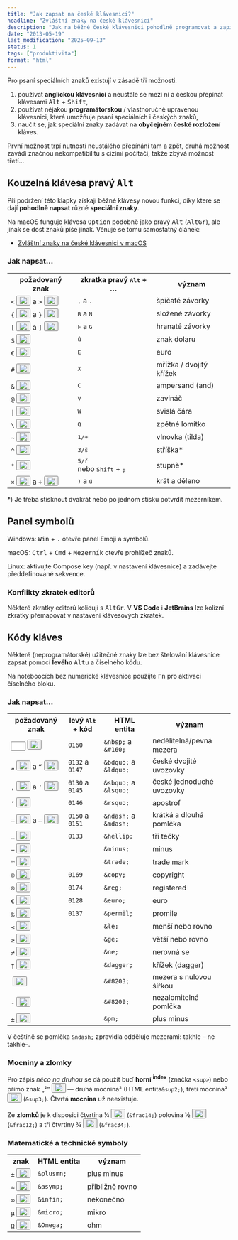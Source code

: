 ```yaml
---
title: "Jak zapsat na české klávesnici?"
headline: "Zvláštní znaky na české klávesnici"
description: "Jak na běžné české klávesnici pohodlně programovat a zapisovat všelijaké speciální znaky?"
date: "2013-05-19"
last_modification: "2025-09-13"
status: 1
tags: ["produktivita"]
format: "html"
---
```


<p>Pro psaní speciálních znaků existují v zásadě tři možnosti.
<ol>
<li>používat <b>anglickou klávesnici</b> a neustále se mezi ní a českou přepínat klávesami <kbd>Alt</kbd> + <kbd>Shift</kbd>,
<li>používat nějakou <b>programátorskou</b> / vlastnoručně upravenou klávesnici, která umožňuje psaní speciálních i českých znaků,
<li>naučit se, jak speciální znaky zadávat na <b>obyčejném české rozložení</b> kláves.
</ol>

<p>První možnost trpí nutností neustálého přepínání tam a zpět, druhá možnost zavádí značnou nekompatibilitu s cizími počítači, takže zbývá možnost třetí…

<h2 id='pravy-alt'>Kouzelná klávesa pravý <kbd>Alt</kbd></h2>
<p>Při podržení této klapky získají běžné klávesy novou funkci, díky které se dají <b>pohodlně napsat</b> různé <b>speciální znaky</b>.
<p>Na macOS funguje klávesa <kbd>Option</kbd> podobně jako pravý <kbd>Alt</kbd> (<kbd>AltGr</kbd>), ale jinak se dost znaků píše jinak. Věnuje se tomu samostatný článek:</p>

<div class="internal-content">
<ul><li><a href="/ceska-klavesnice-mac">Zvláštní znaky na české klávesnici v macOS</a></li></ul>
</div>
  
<h3>Jak napsat…</h3>  

<table>
<tr>
<th>požadovaný znak
<th>zkratka pravý <kbd>Alt</kbd> + …
<th>význam

<tr>
<td><code>&lt;</code> <button onclick="zkopirovat('&lt;')" title="Kopírovat"><img src="/files/ceska-klavesnice/copy.png"></button> a <code>></code> <button onclick="zkopirovat('>')" title="Kopírovat"><img src="/files/ceska-klavesnice/copy.png"></button>
<td><kbd>,</kbd> a <kbd>.</kbd>
<td>špičaté závorky

<tr>
<td><code>{</code> <button onclick="zkopirovat('{')" title="Kopírovat"><img src="/files/ceska-klavesnice/copy.png"></button> a <code>}</code> <button onclick="zkopirovat('}')" title="Kopírovat"><img src="/files/ceska-klavesnice/copy.png"></button>
<td><kbd>B</kbd> a <kbd>N</kbd>
<td>složené závorky

<tr>
<td><code>[</code> <button onclick="zkopirovat('[')" title="Kopírovat"><img src="/files/ceska-klavesnice/copy.png"></button> a <code>]</code> <button onclick="zkopirovat(']')" title="Kopírovat"><img src="/files/ceska-klavesnice/copy.png"></button>
<td><kbd>F</kbd> a <kbd>G</kbd>
<td>hranaté závorky

<tr>
<td><code>$</code>    <button onclick="zkopirovat('$')" title="Kopírovat"><img src="/files/ceska-klavesnice/copy.png"></button>
<td><kbd>ů</kbd>
<td>znak dolaru

<tr>
<td><code>€</code>    <button onclick="zkopirovat('€')" title="Kopírovat"><img src="/files/ceska-klavesnice/copy.png"></button>
<td><kbd>E</kbd>
<td>euro


<tr>
<td><code>#</code>    <button onclick="zkopirovat('#')" title="Kopírovat"><img src="/files/ceska-klavesnice/copy.png"></button>
<td><kbd>X</kbd>
  <td>mřížka / dvojitý křížek	

<tr>
<td><code>&amp;</code>    <button onclick="zkopirovat('&amp;')" title="Kopírovat"><img src="/files/ceska-klavesnice/copy.png"></button>
<td><kbd>C</kbd>
<td>ampersand (and)

<tr>
<td><code>@</code>    <button onclick="zkopirovat('@')" title="Kopírovat"><img src="/files/ceska-klavesnice/copy.png"></button>
<td><kbd>V</kbd>
<td>zavináč

<tr>
<td><code>|</code>    <button onclick="zkopirovat('|')" title="Kopírovat"><img src="/files/ceska-klavesnice/copy.png"></button>
<td><kbd>W</kbd>
<td>svislá čára

<tr>
<td><code>\</code>    <button onclick="zkopirovat('\\')" title="Kopírovat"><img src="/files/ceska-klavesnice/copy.png"></button>
<td><kbd>Q</kbd>
<td>zpětné lomítko

<tr>
<td><code>~</code>    <button onclick="zkopirovat('~')" title="Kopírovat"><img src="/files/ceska-klavesnice/copy.png"></button>
<td><kbd>1/+</kbd>
<td>vlnovka (tilda)

<tr>
<td><code>^</code>    <button onclick="zkopirovat('^')" title="Kopírovat"><img src="/files/ceska-klavesnice/copy.png"></button>
<td><kbd>3/š</kbd>
<td>stříška*

<tr>
<td><code>°</code>    <button onclick="zkopirovat('°')" title="Kopírovat"><img src="/files/ceska-klavesnice/copy.png"></button>
<td><kbd>5/ř</kbd>
  <br>
  nebo <kbd>Shift</kbd> + <kbd>;</kbd>
<td>stupně*

<tr>
<td><code>×</code> <button onclick="zkopirovat('×')" title="Kopírovat"><img src="/files/ceska-klavesnice/copy.png"></button> a <code>÷</code> <button onclick="zkopirovat('÷')" title="Kopírovat"><img src="/files/ceska-klavesnice/copy.png"></button>
<td><kbd>)</kbd> a <kbd>ú</kbd>
<td>krát a děleno	


</table>
<p>*) Je třeba stisknout dvakrát nebo po jednom stisku potvrdit mezerníkem.

<h2 id="panel-symbolu">Panel symbolů</h2>
<p>Windows: <kbd>Win</kbd> + <kbd>.</kbd> otevře panel Emoji a symbolů.</p>
<p>macOS: <kbd>Ctrl</kbd> + <kbd>Cmd</kbd> + <kbd>Mezerník</kbd> otevře prohlížeč znaků.</p>
<p>Linux: aktivujte Compose key (např. v nastavení klávesnice) a zadávejte předdefinované sekvence.</p>


<h3 id="editor-conflicts">Konflikty zkratek editorů</h3>
<p>Některé zkratky editorů kolidují s <kbd>AltGr</kbd>. V <b>VS Code</b> i <b>JetBrains</b> lze kolizní zkratky přemapovat v nastavení klávesových zkratek.</p>


<h2 id='kody'>Kódy kláves</h2>
<p>Některé (neprogramátorské) užitečné znaky lze bez štelování klávesnice zapsat pomocí <b>levého</b> <kbd>Alt</kbd>u a číselného kódu.
<p>Na noteboocích bez numerické klávesnice použijte <kbd>Fn</kbd> pro aktivaci číselného bloku.</p>
<h3>Jak napsat…</h3> 
<table>
<tr>
<th>požadovaný znak
<th>levý <kbd>Alt</kbd> + kód
<th>HTML entita
<th>význam

<tr id="nbsp">
<td><input type="text" value="&nbsp;" size="1">    <button onclick="zkopirovat('&nbsp;')" title="Kopírovat"><img src="/files/ceska-klavesnice/copy.png"></button>
<td><code>0160</code>
<td><code>&amp;nbsp;</code> a <code>&amp;#160;</code>
  <td>nedělitelná/pevná mezera

<tr>
<td><code>„</code>    <button onclick="zkopirovat('„')" title="Kopírovat"><img src="/files/ceska-klavesnice/copy.png"></button> a <code>“</code>    <button onclick="zkopirovat('“')" title="Kopírovat"><img src="/files/ceska-klavesnice/copy.png"></button>
<td><code>0132</code> a <code>0147</code>
<td><code>&amp;bdquo;</code> a <code>&amp;ldquo;</code>
<td>české dvojité uvozovky

<tr>
<td><code>‚</code>    <button onclick="zkopirovat('‚')" title="Kopírovat"><img src="/files/ceska-klavesnice/copy.png"></button> a <code>‘</code>    <button onclick="zkopirovat('‘')" title="Kopírovat"><img src="/files/ceska-klavesnice/copy.png"></button>
<td><code>0130</code> a <code>0145</code>
<td><code>&amp;sbquo;</code> a <code>&amp;lsquo;</code>
<td>české jednoduché uvozovky

<tr>
<td><code>’</code>    <button onclick="zkopirovat('’')" title="Kopírovat"><img src="/files/ceska-klavesnice/copy.png"></button>
<td><code>0146</code>
<td><code>&amp;rsquo;</code>
<td>apostrof

<tr>
<td><code>–</code>    <button onclick="zkopirovat('–')" title="Kopírovat"><img src="/files/ceska-klavesnice/copy.png"></button> a <code>—</code>    <button onclick="zkopirovat('—')" title="Kopírovat"><img src="/files/ceska-klavesnice/copy.png"></button>
<td><code>0150</code> a <code>0151</code>
<td><code>&amp;ndash;</code> a <code>&amp;mdash;</code>
<td>krátká a dlouhá pomlčka

<tr>
<td><code>…</code>    <button onclick="zkopirovat('…')" title="Kopírovat"><img src="/files/ceska-klavesnice/copy.png"></button>
<td><code>0133</code>
<td><code>&amp;hellip;</code>
<td>tři tečky

<tr>
<td><code>−</code>    <button onclick="zkopirovat('−')" title="Kopírovat"><img src="/files/ceska-klavesnice/copy.png"></button>
<td><code></code>
<td><code>&amp;minus;</code>
<td>minus

<tr>
<td><code>™</code>    <button onclick="zkopirovat('™')" title="Kopírovat"><img src="/files/ceska-klavesnice/copy.png"></button>
<td><code></code>
<td><code>&amp;trade;</code>
<td>trade mark
  
  
<tr>
  <td><code>©</code>    <button onclick="zkopirovat('©')" title="Kopírovat"><img src="/files/ceska-klavesnice/copy.png"></button>
  <td><code>0169</code>
  <td><code>&amp;copy;</code>
  <td>copyright

<tr>
  <td><code>®</code>    <button onclick="zkopirovat('®')" title="Kopírovat"><img src="/files/ceska-klavesnice/copy.png"></button>
  <td><code>0174</code>
  <td><code>&amp;reg;</code>
  <td>registered

<tr>
  <td><code>€</code>    <button onclick="zkopirovat('€')" title="Kopírovat"><img src="/files/ceska-klavesnice/copy.png"></button>
  <td><code>0128</code>
  <td><code>&amp;euro;</code>
  <td>euro

<tr>
  <td><code>‰</code>    <button onclick="zkopirovat('‰')" title="Kopírovat"><img src="/files/ceska-klavesnice/copy.png"></button>
  <td><code>0137</code>
  <td><code>&amp;permil;</code>
  <td>promile

<tr>
  <td><code>≤</code>    <button onclick="zkopirovat('≤')" title="Kopírovat"><img src="/files/ceska-klavesnice/copy.png"></button>
  <td><code></code>
  <td><code>&amp;le;</code>
  <td>menší nebo rovno

<tr>
  <td><code>≥</code>    <button onclick="zkopirovat('≥')" title="Kopírovat"><img src="/files/ceska-klavesnice/copy.png"></button>
  <td><code></code>
  <td><code>&amp;ge;</code>
  <td>větší nebo rovno

<tr>
  <td><code>≠</code>    <button onclick="zkopirovat('≠')" title="Kopírovat"><img src="/files/ceska-klavesnice/copy.png"></button>
  <td><code></code>
  <td><code>&amp;ne;</code>
  <td>nerovná se

<tr>
  <td><code>†</code>    <button onclick="zkopirovat('†')" title="Kopírovat"><img src="/files/ceska-klavesnice/copy.png"></button>
  <td><code></code>
  <td><code>&amp;dagger;</code>
  <td>křížek (dagger)

<tr id="nulova">
  <td><code>&#8203;</code>    <button onclick="zkopirovat('&#8203;')" title="Kopírovat"><img src="/files/ceska-klavesnice/copy.png"></button></td>
  <td></td>
  <td><code>&amp;#8203;</code></td>
  <td>mezera s nulovou šířkou
  </td>
</tr>  
<tr id="nedelitelna-pomlcka">
  <td><code>&#8209;</code>    <button onclick="zkopirovat('&#8209;')" title="Kopírovat"><img src="/files/ceska-klavesnice/copy.png"></button></td>
  <td></td>
  <td><code>&amp;#8209;</code></td>
  <td>nezalomitelná pomlčka
  </td>
</tr>   
<tr id="plus-minus">
  <td><code>&pm;</code>    <button onclick="zkopirovat('&pm;')" title="Kopírovat"><img src="/files/ceska-klavesnice/copy.png"></button></td>
  <td></td>
  <td><code>&amp;pm;</code></td>
  <td>plus minus
  </td>
</tr>     
</table>
 
<p>V češtině se pomlčka <code>&amp;ndash;</code> zpravidla odděluje mezerami: takhle &ndash; ne takhle–.</p>
  
<h3 id="mocniny-zlomky">Mocniny a zlomky</h3>
<p>Pro zápis <i>něco na druhou</i> se dá použít buď <b>horní <sup>index</sup></b> (značka <code>&lt;sup></code>) nebo přímo znak „²“ <button onclick="zkopirovat('²')" title="Kopírovat"><img src="/files/ceska-klavesnice/copy.png"></button> — druhá mocnina² (HTML entita<code>&amp;sup2;</code>), třetí mocnina³ <button onclick="zkopirovat('³')" title="Kopírovat"><img src="/files/ceska-klavesnice/copy.png"></button> (<code>&amp;sup3;</code>). Čtvrtá <b>mocnina</b> už neexistuje.</p>
  
<p>Ze <b>zlomků</b> je k disposici čtvrtina ¼ <button onclick="zkopirovat('¼')" title="Kopírovat"><img src="/files/ceska-klavesnice/copy.png"></button> (<code>&amp;frac14;</code>) polovina ½	<button onclick="zkopirovat('½')" title="Kopírovat"><img src="/files/ceska-klavesnice/copy.png"></button> (<code>&amp;frac12;</code>)	a tři čtvrtiny ¾ <button onclick="zkopirovat('¾')" title="Kopírovat"><img src="/files/ceska-klavesnice/copy.png"></button> (<code>&amp;frac34;</code>).</p>  
  

<h3 id="math-technical">Matematické a technické symboly</h3>
<table>
  <tr>
    <th>znak
    <th>HTML entita
    <th>význam
  
  <tr>
    <td><code>±</code>    <button onclick="zkopirovat('±')" title="Kopírovat"><img src="/files/ceska-klavesnice/copy.png"></button>
    <td><code>&amp;plusmn;</code>
    <td>plus minus
  
  <tr>
    <td><code>≈</code>    <button onclick="zkopirovat('≈')" title="Kopírovat"><img src="/files/ceska-klavesnice/copy.png"></button>
    <td><code>&amp;asymp;</code>
    <td>přibližně rovno
  
  <tr>
    <td><code>∞</code>    <button onclick="zkopirovat('∞')" title="Kopírovat"><img src="/files/ceska-klavesnice/copy.png"></button>
    <td><code>&amp;infin;</code>
    <td>nekonečno
  
  <tr>
    <td><code>µ</code>    <button onclick="zkopirovat('µ')" title="Kopírovat"><img src="/files/ceska-klavesnice/copy.png"></button>
    <td><code>&amp;micro;</code>
    <td>mikro
  
  <tr>
    <td><code>Ω</code>    <button onclick="zkopirovat('Ω')" title="Kopírovat"><img src="/files/ceska-klavesnice/copy.png"></button>
    <td><code>&amp;Omega;</code>
    <td>ohm
</table>
  
  <script>
function zkopirovat(text) {  
  var range = document.createRange();  
  var node = document.createTextNode(text);
  document.body.appendChild(node);
  range.selectNode(node);  
  window.getSelection().addRange(range);  
  try {  
    var zkopirovano = document.execCommand('copy');  
    if (zkopirovano) alert("Zkopírováno");
    else alert("Nepodařilo se zkopírovat");
  } catch(err) {  
    alert("Prohlížeč neumí kopírovat");
  }  
  window.getSelection().removeAllRanges();  
  document.body.removeChild(node);
}    
  </script>